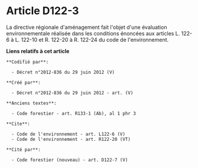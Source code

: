 # Article D122-3

La directive régionale d'aménagement fait l'objet d'une évaluation environnementale réalisée dans les conditions énoncées aux
articles L. 122-6 à L. 122-10 et R. 122-20 à R. 122-24 du code de l'environnement.

**Liens relatifs à cet article**

	**Codifié par**:

	  - Décret n°2012-836 du 29 juin 2012 (V)

	**Créé par**:

	  - Décret n°2012-836 du 29 juin 2012 - art. (V)

	**Anciens textes**:

	  - Code forestier - art. R133-1 (Ab), al 1 phr 3

	**Cite**:

	  - Code de l'environnement - art. L122-6 (V)
	  - Code de l'environnement - art. R122-20 (VT)

	**Cité par**:

	  - Code forestier (nouveau) - art. D122-7 (V)
